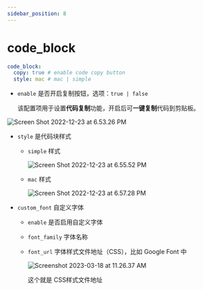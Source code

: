 ```yaml
---
sidebar_position: 8
---
```


# code_block

```yaml
code_block:
  copy: true # enable code copy button
  style: mac # mac | simple
```


- `enable` 是否开启复制按钮，选项：`true | false`

  该配置项用于设置**代码复制**功能，开启后可**一键复制**代码到剪贴板。


![Screen Shot 2022-12-23 at 6.53.26 PM](https://evan.beee.top/img/Screen%20Shot%202022-12-23%20at%206.53.26%20PM.png)

- `style` 是代码块样式

  - `simple` 样式

    ![Screen Shot 2022-12-23 at 6.55.52 PM](https://evan.beee.top/img/Screen%20Shot%202022-12-23%20at%206.55.52%20PM.png)

  - `mac` 样式

    ![Screen Shot 2022-12-23 at 6.57.28 PM](https://evan.beee.top/img/Screen%20Shot%202022-12-23%20at%206.57.28%20PM.png)

- `custom_font` 自定义字体
  - `enable` 是否启用自定义字体
  
  - `font_family` 字体名称
  
  - `font_url` 字体样式文件地址（CSS），比如 Google Font 中
  
    ![Screenshot 2023-03-18 at 11.26.37 AM](https://evan.beee.top/img/2023/03/18/6d56c014870576b266ea46c4f13e3ab9.png)
  
    这个就是 CSS样式文件地址

